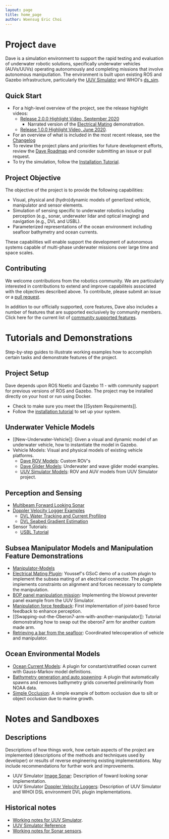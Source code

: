 ```yaml
---
layout: page
title: home_page
author: Woensug Eric Choi
---
```


# Project `dave`

Dave is a simulation environment to support the rapid testing and evaluation of underwater robotic solutions, specifically underwater vehicles (AUVs/UUVs) operating autonomously and completing missions that involve autonomous maniputlation.  The environment is built upon existing ROS and Gazebo infrastructure, particularly the [UUV Simulator](https://github.com/uuvsimulator/) and WHOI's [ds_sim](https://bitbucket.org/whoidsl/ds_sim/src/master/).

## Quick Start

* For a high-level overview of the project, see the release highlight videos:
    * [Release 2.0.0 Highlight Video, September 2020](https://vimeo.com/462024036)
        * Narrated version of the [Electrical Mating](https://vimeo.com/463124725) demonstration.
    * [Release 1.0.0 Highlight Video, June 2020](https://vimeo.com/426414758).
* For an overview of what is included in the most recent release, see the [Changelog](https://github.com/Field-Robotics-Lab/dave/blob/master/Changelog.md)
* To review the project plans and priorities for future development efforts, review the [Dave Roadmap](roadmap) and consider submitting an issue or pull request.
* To try the simulation, follow the [Installation Tutorial](Installation).

## Project Objective

The objective of the project is to provide the following capabilities:

* Visual, physical and (hydro)dynamic models of generlized vehicle, manipulator and sensor elements.
* Simulation of sensing specific to underwater robotics including perception (e.g., sonar, underwater lidar and optical imaging) and navigation (e.g., DVL and USBL).
* Parameterized representations of the ocean environment including seafloor bathymetry and ocean currents.

These capabilities will enable support the development of autonomous systems capable of multi-phase underwater missions over large time and space scales.

## Contributing

We welcome contributions from the robotics community. We are particularly interested in contributions to extend and improve capabiliteis associated with the objectives described above. To contribute, please submit an issue or a [pull request](https://github.com/Field-Robotics-Lab/dave/pulls).

In addition to our officially supported, core features, Dave also includes a number of features that are supported exclusively by community members. Click here for the current list of [community supported features](Community-Supported-Features).

# Tutorials and Demonstrations

Step-by-step guides to illustrate working examples how to accomplish certain tasks and demonstrate features of the project.

## Project Setup

Dave depends upon ROS Noetic and Gazebo 11 - with community support for previous versions of ROS and Gazebo.  The project may be installed directly on your host or run using Docker.

* Check to make sure you meet the [[System Requirements]].
* Follow the [installation tutorial](Installation) to set up your system.

## Underwater Vehicle Models

* [[New-Underwater-Vehicle]]: Given a visual and dynamic model of an underwater vehicle, how to instantiate the model in Gazebo.
* Vehicle Models: Visual and physical models of existing vehicle platforms.
    * [Dave ROV Models](vehicle_examples): Custom ROV's
    * [Dave Glider Models](Glider-Models): Underwater and wave glider model examples.
    * [UUV Simulator Models](uuv_sim_vehicles): ROV and AUV models from UUV Simulator project.

## Perception and Sensing

* [Multibeam Forward Looking Sonar](Multibeam-Forward-Looking-Sonar)
* [Doppler Velocity Logger Examples](whn_dvl_examples)
    * [DVL Water Tracking and Current Profiling](DVL-Water-Tracking)
    * [DVL Seabed Gradient Estimation](DVL-Seabed-Gradient)
* Sensor Tutorials:
    * [USBL Tutorial](usbl_tutorial)

## Subsea Manipulator Models and Manipulation Feature Demonstrations

* [Manipulator-Models](Manipulator-Models)
* [Electrical Mating Plugin](Electrical-Plug-Mating-Plugin): Youssef's GSoC demo of a custom plugin to implement the subsea mating of an electrical connector.  The plugin implements constraints on alignment and forces necessary to complete the manipulation.
* [BOP panel manipulation mission](BOP-Panel-Manipulation-Mission): Implementing the blowout preventer panel example from the UUV Simulator.
* [Manipulation force feedback](Manipulator-Force-Feedback): First implementation of joint-based force feedback to enhance perception.
* [[Swapping-out-the-Oberon7-arm-with-another-manipulator]]: Tutorial demonstrating how to swap out the oberon7 arm for another custom made arm.
* [Retrieving a bar from the seafloor](Teleop-Bar-Retrieval): Coordinated telecoperation of vehicle and manipulator.

## Ocean Environmental Models

* [Ocean Current Models](Ocean-Current):  A plugin for constant/stratified ocean current with Gauss-Markov model definitions.
* [Bathymetry generation and auto spawning](Bathymetry-Integration): A plugin that automatically spawns and removes bathymetry grids converted preliminarily from NOAA data.
* [Simple Occlusion](Occlusion): A simple example of bottom occlusion due to silt or object occlusion due to marine growth.


# Notes and Sandboxes

## Descriptions
Descriptions of how things work, how certain aspects of the project are implemented (descriptions of the methods and techniques used by developer) or results of reverse engineering existing implementations.  May include recommendations for further work and improvements.

* UUV Simulator [Image Sonar](image_sonar_description): Description of foward looking sonar implementation.
* UUV Simulator [Doppler Velocity Loggers](dvl_description): Description of UUV Simulator and WHOI DSL environment DVL plugin implementations.

## Historical notes

* [Working notes for UUV Simulator](Notes).
* [UUV Simulator Reference](uuv_simulator_reference)
* [Working notes for Sonar sensors](Sonar-Notes).






